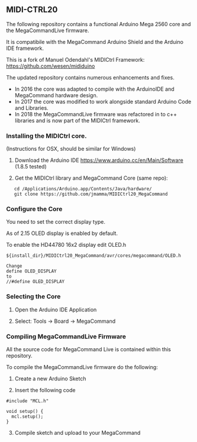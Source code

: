 ## MIDI-CTRL20

The following repository contains a functional Arduino Mega 2560 core and the MegaCommandLive firmware.

It is compatibile with the MegaCommand Arduino Shield and the Arduino IDE framework.

This is a fork of Manuel Odendahl's MIDICtrl Framework:
https://github.com/wesen/mididuino

The updated repository contains numerous enhancements and fixes.

- In 2016 the core was adapted to compile with the ArduinoIDE and MegaCommand hardware design.
- In 2017 the core was modified to work alongside standard Arduino Code and Libraries.
- In 2018 the MegaCommandLive firmware was refactored in to c++ libraries and is now
part of the MIDICtrl framework.

### Installing the MIDICtrl core.

(Instructions for OSX, should be similar for Windows)

1) Download the Arduino IDE https://www.arduino.cc/en/Main/Software (1.8.5 tested)

2) Get the MIDICtrl library and MegaCommand Core (same repo):
```
   cd /Applications/Arduino.app/Contents/Java/hardware/
   git clone https://github.com/jmamma/MIDICtrl20_MegaCommand
```

### Configure the Core

You need to set the correct display type.

As of 2.15 OLED display is enabled by default.

To enable the HD44780 16x2 display edit OLED.h
```
${install_dir}/MIDICtrl20_MegaCommand/avr/cores/megacommand/OLED.h

Change
define OLED_DISPLAY
to
//#define OLED_DISPLAY

```

### Selecting the Core

1) Open the Arduino IDE Application

2) Select: Tools -> Board -> MegaCommand

### Compiling MegaCommandLive Firmware

All the source code for MegaCommand Live is contained within this repository.

To compile the MegaCommandLive firmware do the following:

1) Create a new Arduino Sketch

2) Insert the following code

```
#include "MCL.h"

void setup() {
  mcl.setup();
}
```
3) Compile sketch and upload to your MegaCommand
